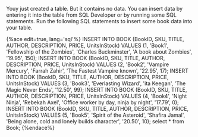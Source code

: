 Youy just created a table. But it contains no data. You can insert data by entering it into the table from SQL Developer or by running some SQL statements. Run the following SQL statements to insert some book data into your table.

{%ace edit=true, lang='sql'%}
INSERT INTO BOOK (BookID, SKU, TITLE, AUTHOR, DESCRIPTION, PRICE, UnitsInStock) VALUES (1, 'Book1', 'Fellowship of the Zombies', 'Charles Buckminster', 'A book about Zombies', '19.95', 150);
INSERT INTO BOOK (BookID, SKU, TITLE, AUTHOR, DESCRIPTION, PRICE, UnitsInStock) VALUES (2, 'Book2', 'Vampire Mercury', 'Farrah Zahir', 'The Fastest Vampire known', '22.95', 17);
INSERT INTO BOOK (BookID, SKU, TITLE, AUTHOR, DESCRIPTION, PRICE, UnitsInStock) VALUES (3, 'Book3', 'Everlasting Wizard', 'ita Keegan', 'The Magic Never Ends', '12.50', 99);
INSERT INTO BOOK (BookID, SKU, TITLE, AUTHOR, DESCRIPTION, PRICE, UnitsInStock) VALUES (4, 'Book4', 'Night Ninja', 'Rebekah Axel', 'Office worker by day, ninja by night', '17.79', 0);
INSERT INTO BOOK (BookID, SKU, TITLE, AUTHOR, DESCRIPTION, PRICE, UnitsInStock) VALUES (5, 'Book5', 'Spirit of the Asteroid', 'Shafira Jamal', 'Being alone, cold and lonely builds character', '20.50', 10);
select * from Book;
{%endace%}
